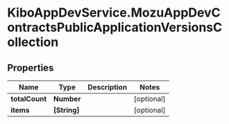 # KiboAppDevService.MozuAppDevContractsPublicApplicationVersionsCollection

## Properties

Name | Type | Description | Notes
------------ | ------------- | ------------- | -------------
**totalCount** | **Number** |  | [optional] 
**items** | **[String]** |  | [optional] 



